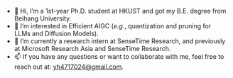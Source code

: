 - 👋 Hi, I’m  a 1st-year Ph.D. student at HKUST and got my B.E. degree from Beihang University.
- 👀 I’m interested in Efficient AIGC (*e.g.*, quantization and pruning for LLMs and Diffusion Models).
- 🌱 I’m currently a research intern at SenseTime Research, and previously at Microsoft Research Asia and SenseTime Research.
- 📫 If you have any questions or want to collaborate with me, feel free to reach out at: yh4717024@gmail.com.

<!---
Harahan/Harahan is a ✨ special ✨ repository because its `README.md` (this file) appears on your GitHub profile.
You can click the Preview link to take a look at your changes.
--->

